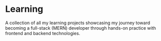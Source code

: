 # Learning
A collection of all my learning projects showcasing my journey toward becoming a full-stack (MERN) developer through hands-on practice with frontend and backend technologies.
